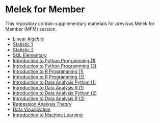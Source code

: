# Melek for Member

This repository contain supplementary materials for previous Melek for Member (MFM) session. 

* [Linear Algebra](https://github.com/datascienceid/melek-for-member/tree/master/1.%20MFM%20-%20Linear%20Algebra)
* [Statistic 1](https://github.com/datascienceid/melek-for-member/tree/master/2.%20MFM%20-%20Statistic%201)
* [Statistic 2](https://github.com/datascienceid/melek-for-member/tree/master/3.%20MFM%20-%20Statistic%202)
* [SQL Elementary](https://github.com/datascienceid/melek-for-member/tree/master/4.%20MFM%20-%20SQL%20Elementary)
* [Introduction to Python Programming (1)](https://github.com/datascienceid/melek-for-member/tree/master/5.%20MFM%20-%20Introduction%20to%20Python%20Programming%20(1))
* [Introduction to Python Programming (2)](https://github.com/datascienceid/melek-for-member/tree/master/6.%20MFM%20-%20Introduction%20to%20Python%20Programming%20(2))
* [Introduction to R Programming (1)](https://github.com/datascienceid/melek-for-member/tree/master/7.%20MFM%20-%20Introduction%20to%20R%20Programming%20(1))
* [Introduction to R Programming (2)](https://github.com/datascienceid/melek-for-member/tree/master/8.%20MFM%20-%20Introduction%20to%20R%20Programming%20(2))
* [Introduction to Data Analysis Python (1)](https://github.com/datascienceid/melek-for-member/tree/master/9.2%20MFM%20-%20Introduction%20to%20Data%20Analysis%20Python%20(1))
* [Introduction to Data Analysis  R (1)](https://github.com/datascienceid/melek-for-member/tree/master/9.1%20MFM%20-%20Introduction%20to%20Data%20Analysis%20%20R%20(1))
* [Introduction to Data Analysis Python (2)](https://github.com/datascienceid/melek-for-member/tree/master/10.2%20MFM%20-%20Introduction%20to%20Data%20Analysis%20Python%20(2))
* [Introduction to Data Analysis  R (2)](https://github.com/datascienceid/melek-for-member/tree/master/10.1%20MFM%20-%20Introduction%20to%20Data%20Analysis%20R%20(2))
* [Regression Analysis Theory](https://github.com/datascienceid/melek-for-member/tree/master/11.%20MFM%20-%20Regression%20Analysis%20Theory)
* [Data Visualization](https://github.com/datascienceid/melek-for-member/tree/master/12.%20MFM%20-%20Data%20Visualization)
* [Introduction to Machine Learning](https://github.com/datascienceid/melek-for-member/tree/master/13.%20MFM%20-%20Introduction%20to%20Machine%20Learning)